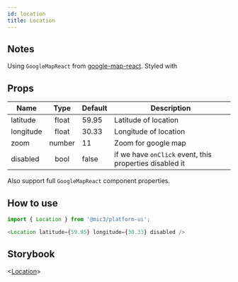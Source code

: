 ```yaml
---
id: location
title: Location
---
```


## Notes

Using `GoogleMapReact` from [google-map-react](https://github.com/google-map-react/google-map-react). Styled with

## Props

Name      |  Type  | Default | Description
--------- | :----: | ------- | -------------------------------------------------------
latitude  | float  | 59.95   | Latitude of location
longitude | float  | 30.33   | Longitude of location
zoom      | number | 11      | Zoom for google map
disabled  |  bool  | false   | if we have `onClick` event, this properties disabled it

Also support full `GoogleMapReact` component properties.

## How to use

```javascript
import { Location } from '@mic3/platform-ui';

<Location latitude={59.95} longitude={30.33} disabled />
```

## Storybook

<[Location](/redirect?/storybook/index.html?path=/story/components-location--location)>
